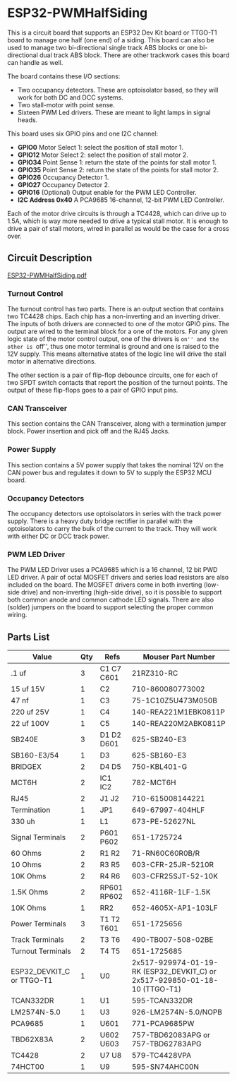 # ESP32-PWMHalfSiding

This is a circuit board that supports an ESP32 Dev Kit board or TTGO-T1 board 
to manage one half (one end) of a siding.  This board can also be used to 
manage two bi-directional single track ABS blocks or one bi-directional dual 
track ABS block.  There are other trackwork cases this board can handle as 
well.  

The board contains these I/O sections:

- Two occupancy detectors.  These are optoisolator based, so they will 
  work for both DC and DCC systems.
- Two stall-motor with point sense.
- Sixteen PWM Led drivers.  These are meant to light lamps in signal 
  heads.

This board uses six GPIO pins and one I2C channel:

- **GPIO0** Motor Select 1: select the position of stall motor 1.
- **GPIO12** Motor Select 2: select the position of stall motor 2.
- **GPIO34** Point Sense 1: return the state of the points for 
  stall motor 1. 
- **GPIO35** Point Sense 2: return the state of the points for 
  stall motor 2. 
- **GPIO26** Occupancy Detector 1.
- **GPIO27** Occupancy Detector 2.
- **GPIO16** (Optional) Output enable for the PWM LED Controller.
- **I2C Address 0x40** A PCA9685 16-channel, 12-bit PWM LED Controller.

Each of the motor drive circuits is through a TC4428, which can drive up to
1.5A, which is way more needed to drive a typical stall motor. It is enough to
drive a pair of stall motors, wired in parallel as would be the case for a
cross over. 

## Circuit Description

[ESP32-PWMHalfSiding.pdf](https://github.com/RobertPHeller/RPi-RRCircuits/blob/master/ESP32-PWMHalfSiding/ESP32-PWMHalfSiding.pdf
)

### Turnout Control

The turnout control has two parts. There is an output section that contains
two TC4428 chips. Each chip has a non-inverting and an inverting driver. The
inputs of both drivers are connected to one of the motor GPIO pins. The output
are wired to the terminal block for a one of the motors. For any given logic
state of the motor control output, one of the drivers is ``on'' and the other
is ``off'', thus one motor terminal is ground and one is raised to the 12V
supply. This means alternative states of the logic line will drive the stall
motor in alternative directions. 

The other section is a pair of flip-flop debounce circuits, one for each of
two SPDT switch contacts that report the position of the turnout points. The
output of these flip-flops goes to a pair of GPIO input pins.

### CAN Transceiver

This section contains the CAN Transceiver, along with a termination jumper 
block. Power insertion and pick off and the RJ45 Jacks.

### Power Supply

This section contains a 5V power supply that takes the nominal 12V on the CAN 
power bus and regulates it down to 5V to supply the ESP32 MCU board.

### Occupancy Detectors

The occupancy detectors use optoisolators in series with the track power 
supply.  There is a heavy duty bridge rectifier in parallel with the 
optoisolators to carry the bulk of the current to the track.  They will work 
with either DC or DCC track power.

### PWM LED Driver

The PWM LED Driver uses a PCA9685 which is a 16 channel, 12 bit PWD LED 
driver.  A pair of octal MOSFET drivers and series load resistors are also 
included on the board.  The MOSFET drivers come in both inverting (low-side 
drive) and non-inverting (high-side drive), so it is possible to support both 
common anode and common cathode LED signals.  There are also (solder) jumpers 
on the board to support selecting the proper common wiring.

## Parts List

|Value|Qty|Refs|Mouser Part Number|
|-------|----|----------|------------------------------|  
|.1 uf|3|C1 C7 C601|21RZ310-RC|
|15 uf 15V|1|C2|710-860080773002|
|47 nf|1|C3|75-1C10Z5U473M050B|
|220 uf 25V|1|C4|140-REA221M1EBK0811P|
|22 uf 100V|1|C5|140-REA220M2ABK0811P|
|SB240E|3|D1 D2 D601|625-SB240-E3|
|SB160-E3/54|1|D3|625-SB160-E3|
|BRIDGEX|2|D4 D5|750-KBL401-G|
|MCT6H|2|IC1 IC2|782-MCT6H|
|RJ45|2|J1 J2|710-615008144221|
|Termination|1|JP1|649-67997-404HLF|
|330 uh|1|L1|673-PE-52627NL|
|Signal Terminals|2|P601 P602|651-1725724|
|60 Ohms|2|R1 R2|71-RN60C60R0B/R|
|10 Ohms|2|R3 R5|603-CFR-25JR-5210R|
|10K Ohms|2|R4 R6|603-CFR25SJT-52-10K|
|1.5K Ohms|2|RP601 RP602|652-4116R-1LF-1.5K|
|10K Ohms|1|RR2|652-4605X-AP1-103LF|
|Power Terminals|3|T1 T2 T601|651-1725656|
|Track Terminals|2|T3 T6|490-TB007-508-02BE|
|Turnout Terminals|2|T4 T5|651-1725685|
|ESP32_DEVKIT_C or TTGO-T1|1|U0|2x517-929974-01-19-RK (ESP32_DEVKIT_C) or 2x517-929850-01-18-10 (TTGO-T1)|
|TCAN332DR|1|U1|595-TCAN332DR|
|LM2574N-5.0|1|U3|926-LM2574N-5.0/NOPB|
|PCA9685|1|U601|771-PCA9685PW|
|TBD62X83A|2|U602 U603|757-TBD62083APG or 757-TBD62783APG|
|TC4428|2|U7 U8|579-TC4428VPA|
|74HCT00|1|U9|595-SN74AHC00N|



